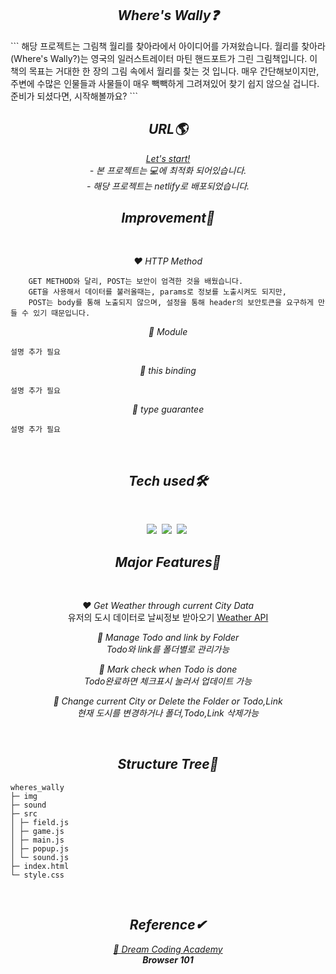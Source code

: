 <h2 align="center"><em>Where's Wally❓</em></h2>
```
    해당 프로젝트는 그림책 월리를 찾아라에서 아이디어를 가져왔습니다.
    월리를 찾아라(Where's Wally?)는 영국의 일러스트레이터 마틴 핸드포트가 그린 그림책입니다.
    이 책의 목표는 거대한 한 장의 그림 속에서 월리를 찾는 것 입니다. 매우 간단해보이지만,
    주변에 수많은 인물들과 사물들이 매우 빽빽하게 그려져있어 찾기 쉽지 않으실 겁니다.
    준비가 되셨다면, 시작해볼까요?
```

<h2 align="center"><em>URL🌎</em></h2>
<p align="center"><em><a href="https://findwally.netlify.app">Let's start!</a></em>
<br/><em>
- 본 프로젝트는 💻에 최적화 되어있습니다.<br>
- 해당 프로젝트는 netlify로 배포되었습니다.</em></p>

<h2 align="center"><em>Improvement🌺</em></h2>
<br/>
<p align="center"><em>❤️ HTTP Method</em></p>

```
    GET METHOD와 달리, POST는 보안이 엄격한 것을 배웠습니다.
    GET을 사용해서 데이터를 불러올때는, params로 정보를 노출시켜도 되지만,
    POST는 body를 통해 노출되지 않으며, 설정을 통해 header의 보안토큰을 요구하게 만들 수 있기 때문입니다.
```

<p align="center"><em>🧡 Module </em></p>

```
설명 추가 필요
```

<p align="center"><em>💛 this binding</em></p>

```
설명 추가 필요
```

<p align="center"><em>💚 type guarantee </em></p>

```
설명 추가 필요
```

 <br/>

<h2 align="center"><em>Tech used🛠</em></h2>
<br/>
<p align="center">
  <img src="http://img.shields.io/badge/-HTML5-E34F26?style=for-the-badge&logo=HTML5&logoColor=white"/></a>&nbsp
  <img src="http://img.shields.io/badge/-CSS3-1572B6?style=for-the-badge&logo=CSS3&logoColor=white"/></a>&nbsp
  <img src="https://img.shields.io/badge/-Javascript-F7DF1E?style=for-the-badge&logo=Javascript&logoColor=white"/></a>&nbsp<br/>
</p>

<h2 align="center"><em>Major Features🌟</em></h2>
<br/>
<p align="center"><em>❤ Get Weather through current City Data</em></br>유저의 도시 데이터로 날씨정보 받아오기 <a href="https://weatherstack.com">Weather API</a></p>
<p align="center"><em>🧡 Manage Todo and link by Folder</br>Todo와 link를 폴더별로 관리가능</em></p>
<p align="center"><em>💛 Mark check when Todo is done </br>Todo완료하면 체크표시 눌러서 업데이트 가능 </em></p>
<p align="center"><em>💚 Change current City or Delete the Folder or Todo,Link</br>현재 도시를 변경하거나 폴더,Todo,Link 삭제가능</em></p>
 <br/>
<h2 align="center"><em>Structure Tree🌳</em></h2>

```
wheres_wally
├─ img
├─ sound
├─ src
│ ├─ field.js
│ ├─ game.js
│ ├─ main.js
│ ├─ popup.js
│ └─ sound.js
├─ index.html
└─ style.css
```

<br/>
<h2 align="center"><em>Reference✔</em></h2>
<p align="center"><em><a href="https://academy.dream-coding.com/">💜 Dream Coding Academy</a><br><strong>Browser 101</strong></em></p>
